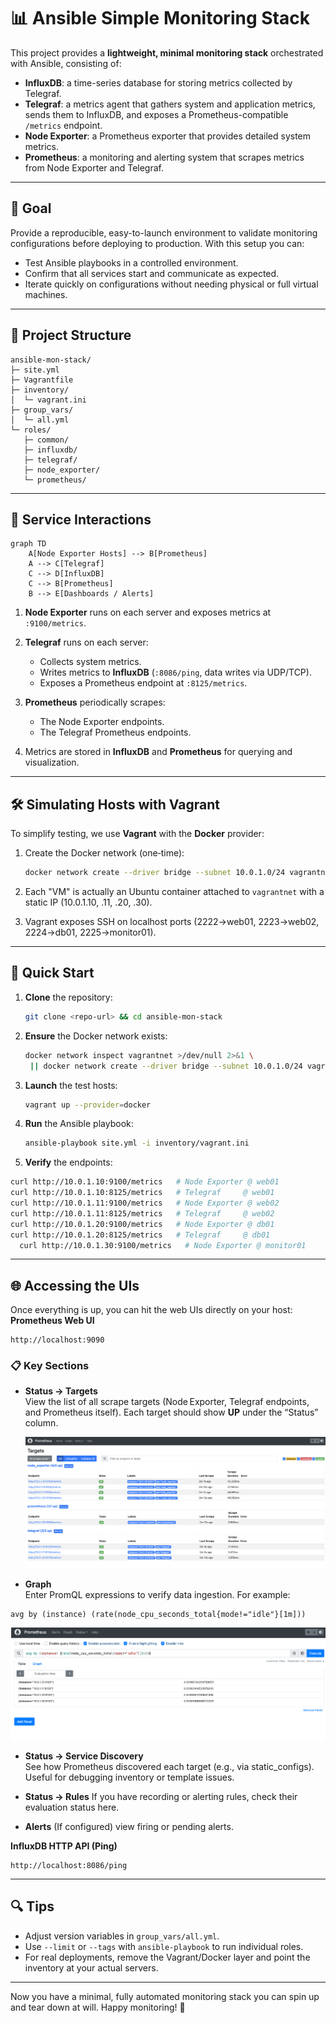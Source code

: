 # 📊 Ansible Simple Monitoring Stack

This project provides a **lightweight, minimal monitoring stack** orchestrated with Ansible, consisting of:

* **InfluxDB**: a time-series database for storing metrics collected by Telegraf.
* **Telegraf**: a metrics agent that gathers system and application metrics, sends them to InfluxDB, and exposes a Prometheus-compatible `/metrics` endpoint.
* **Node Exporter**: a Prometheus exporter that provides detailed system metrics.
* **Prometheus**: a monitoring and alerting system that scrapes metrics from Node Exporter and Telegraf.

---

## 🎯 Goal

Provide a reproducible, easy-to-launch environment to validate monitoring configurations before deploying to production. With this setup you can:

* Test Ansible playbooks in a controlled environment.
* Confirm that all services start and communicate as expected.
* Iterate quickly on configurations without needing physical or full virtual machines.

---

## 📂 Project Structure

```
ansible-mon-stack/
├─ site.yml
├─ Vagrantfile
├─ inventory/
│  └─ vagrant.ini
├─ group_vars/
│  └─ all.yml
└─ roles/
   ├─ common/
   ├─ influxdb/
   ├─ telegraf/
   ├─ node_exporter/
   └─ prometheus/
```

---

## 🔄 Service Interactions

```mermaid
graph TD
    A[Node Exporter Hosts] --> B[Prometheus]
    A --> C[Telegraf]
    C --> D[InfluxDB]
    C --> B[Prometheus]
    B --> E[Dashboards / Alerts]
```

1. **Node Exporter** runs on each server and exposes metrics at `:9100/metrics`.
2. **Telegraf** runs on each server:

   * Collects system metrics.
   * Writes metrics to **InfluxDB** (`:8086/ping`, data writes via UDP/TCP).
   * Exposes a Prometheus endpoint at `:8125/metrics`.
3. **Prometheus** periodically scrapes:

   * The Node Exporter endpoints.
   * The Telegraf Prometheus endpoints.
4. Metrics are stored in **InfluxDB** and **Prometheus** for querying and visualization.

---

## 🛠 Simulating Hosts with Vagrant

To simplify testing, we use **Vagrant** with the **Docker** provider:

1. Create the Docker network (one‑time):

   ```bash
   docker network create --driver bridge --subnet 10.0.1.0/24 vagrantnet
   ```
2. Each "VM" is actually an Ubuntu container attached to `vagrantnet` with a static IP (10.0.1.10, .11, .20, .30).
3. Vagrant exposes SSH on localhost ports (2222→web01, 2223→web02, 2224→db01, 2225→monitor01).

---

## 🚀 Quick Start

1. **Clone** the repository:

   ```bash
   git clone <repo-url> && cd ansible-mon-stack
   ```
2. **Ensure** the Docker network exists:
   ```bash
   docker network inspect vagrantnet >/dev/null 2>&1 \
    || docker network create --driver bridge --subnet 10.0.1.0/24 vagrantnet

   ```
3. **Launch** the test hosts:

   ```bash
   vagrant up --provider=docker
   ```
4. **Run** the Ansible playbook:

   ```bash
   ansible-playbook site.yml -i inventory/vagrant.ini
   ```
5. **Verify** the endpoints:

  ```bash
  curl http://10.0.1.10:9100/metrics   # Node Exporter @ web01
  curl http://10.0.1.10:8125/metrics   # Telegraf     @ web01
  curl http://10.0.1.11:9100/metrics   # Node Exporter @ web02
  curl http://10.0.1.11:8125/metrics   # Telegraf     @ web02
  curl http://10.0.1.20:9100/metrics   # Node Exporter @ db01
  curl http://10.0.1.20:8125/metrics   # Telegraf     @ db01
    curl http://10.0.1.30:9100/metrics   # Node Exporter @ monitor01
  ```

---

## 🌐 Accessing the UIs

Once everything is up, you can hit the web UIs directly on your host:
**Prometheus Web UI**

  ```plaintext
  http://localhost:9090
   ```
  ### 📋 Key Sections
  - **Status → Targets**  
    View the list of all scrape targets (Node Exporter, Telegraf endpoints, and Prometheus itself). Each target should show **UP** under the “Status” column.  

    ![Prometheus Targets View](assets/01-Prometheus_targets.png)

  - **Graph**  
  Enter PromQL expressions to verify data ingestion. For example:
  ```promql
  avg by (instance) (rate(node_cpu_seconds_total{mode!="idle"}[1m]))
  ```

  ![Prometheus Graph View](assets/02-Prometheus_graph.png)

  - **Status → Service Discovery**  
    See how Prometheus discovered each target (e.g., via static_configs). Useful for debugging inventory or template issues.

  - **Status → Rules**
    If you have recording or alerting rules, check their evaluation status here.

  - **Alerts**
    (If configured) view firing or pending alerts.


**InfluxDB HTTP API (Ping)**

  ```plaintext
  http://localhost:8086/ping
   ```
---

## 🔍 Tips

* Adjust version variables in `group_vars/all.yml`.
* Use `--limit` or `--tags` with `ansible-playbook` to run individual roles.
* For real deployments, remove the Vagrant/Docker layer and point the inventory at your actual servers.

---

Now you have a minimal, fully automated monitoring stack you can spin up and tear down at will. Happy monitoring! 🚀

